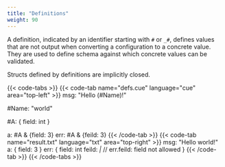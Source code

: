 ```yaml
---
title: "Definitions"
weight: 90
---
```


A definition, indicated by an identifier starting with `#` or `_#`,
defines values that
are not output when converting a configuration to a concrete value.
They are used to define schema against which concrete values can
be validated.

Structs defined by definitions are implicitly closed.

{{< code-tabs >}}
{{< code-tab name="defs.cue" language="cue" area="top-left" >}}
msg: "Hello \(#Name)!"

#Name: "world"

#A: {
	field: int
}

a: #A & {field: 3}
err: #A & {feild: 3}
{{< /code-tab >}}
{{< code-tab name="result.txt" language="txt" area="top-right" >}}
msg: "Hello world!"
a: {
    field: 3
}
err: {
    field: int
    feild: _|_ // err.feild: field not allowed
}
{{< /code-tab >}}
{{< /code-tabs >}}
